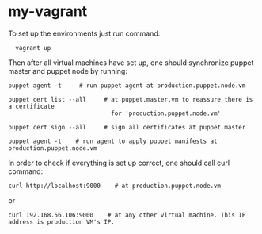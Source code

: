 # my-vagrant

To set up the environments just run command:
      
      vagrant up


Then after all virtual machines have set up, 
one should synchronize puppet master and puppet node by running:
  
    puppet agent -t     # run puppet agent at production.puppet.node.vm

    puppet cert list --all     # at puppet.master.vm to reassure there is a certificate 
                                 for 'production.puppet.node.vm'

    puppet cert sign --all     # sign all certificates at puppet.master
 
    puppet agent -t    # run agent to apply puppet manifests at production.puppet.node.vm



In order to check if everything is set up correct, one should call curl command:

    curl http://localhost:9000    # at production.puppet.node.vm

or

    curl 192.168.56.106:9000    # at any other virtual machine. This IP address is production VM's IP.
